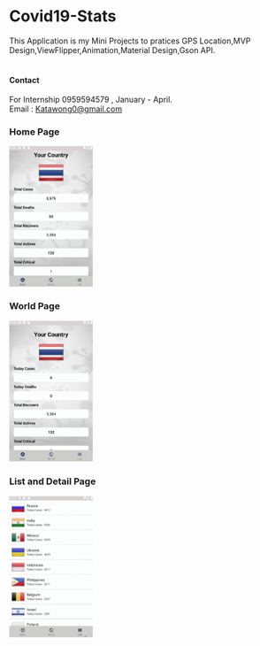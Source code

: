 # Covid19-Stats
This Application is my Mini Projects to pratices GPS Location,MVP Design,ViewFlipper,Animation,Material Design,Gson API.
<br/>
<br/>
#### Contact
For Internship 0959594579 , January - April.
<br/>
Email : Katawong0@gmail.com
<br/>

### Home Page

<img src="/resource/home_fragment.gif" style="width: 30%;">

### World Page

<img src="/resource/world_fragment.gif" style="width: 30%;">


### List and Detail Page

<img src="/resource/list_fragment.gif" style="width: 30%;">

